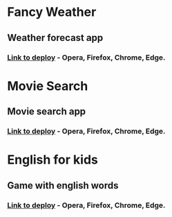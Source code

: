 # Fancy Weather
## Weather forecast app

### [Link to deploy](https://segegha-fancy-weather.netlify.app/) - Opera, Firefox, Chrome, Edge.

# Movie Search 
## Movie search app

### [Link to deploy](https://segegha-movie-search.netlify.app/) - Opera, Firefox, Chrome, Edge.

# English for kids
## Game with english words

### [Link to deploy](https://segegha-english-for-kids.netlify.app/) - Opera, Firefox, Chrome, Edge.
